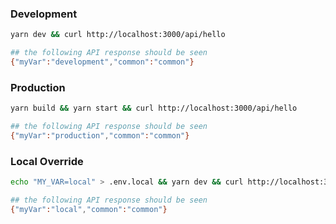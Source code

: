 
### Development

```bash
yarn dev && curl http://localhost:3000/api/hello

## the following API response should be seen
{"myVar":"development","common":"common"}
```

### Production

```bash
yarn build && yarn start && curl http://localhost:3000/api/hello

## the following API response should be seen
{"myVar":"production","common":"common"}
```

### Local Override

```bash
echo "MY_VAR=local" > .env.local && yarn dev && curl http://localhost:3000/api/hello

## the following API response should be seen
{"myVar":"local","common":"common"}
```

